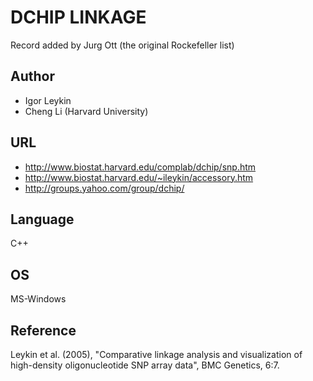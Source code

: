 # DCHIP LINKAGE
Record added by Jurg Ott (the original Rockefeller list)

## Author
* Igor Leykin
* Cheng Li (Harvard University)

## URL
* http://www.biostat.harvard.edu/complab/dchip/snp.htm
* http://www.biostat.harvard.edu/~ileykin/accessory.htm
* http://groups.yahoo.com/group/dchip/

## Language
C++

## OS
MS-Windows

## Reference
Leykin et al. (2005), "Comparative linkage analysis and visualization of high-density oligonucleotide SNP array data", BMC Genetics, 6:7.